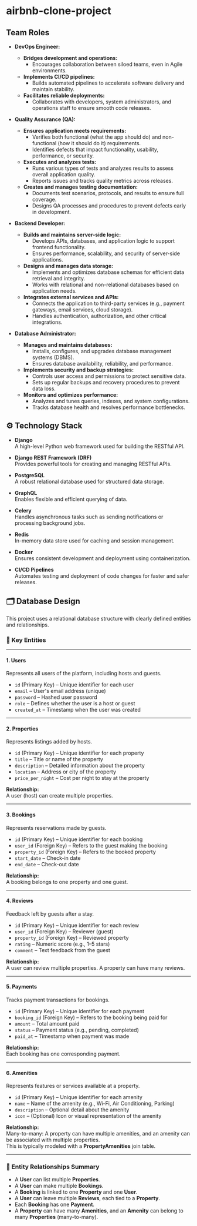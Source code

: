 # airbnb-clone-project

## Team Roles

- **DevOps Engineer:**

  - **Bridges development and operations:**
    - Encourages collaboration between siloed teams, even in Agile environments.
  - **Implements CI/CD pipelines:**
    - Builds automated pipelines to accelerate software delivery and maintain stability.
  - **Facilitates reliable deployments:**
    - Collaborates with developers, system administrators, and operations staff to ensure smooth code releases.

- **Quality Assurance (QA):**

  - **Ensures application meets requirements:**
    - Verifies both functional (what the app should do) and non-functional (how it should do it) requirements.
    - Identifies defects that impact functionality, usability, performance, or security.
  - **Executes and analyzes tests:**
    - Runs various types of tests and analyzes results to assess overall application quality.
    - Reports issues and tracks quality metrics across releases.
  - **Creates and manages testing documentation:**
    - Documents test scenarios, protocols, and results to ensure full coverage.
    - Designs QA processes and procedures to prevent defects early in development.

- **Backend Developer:**

  - **Builds and maintains server-side logic:**
    - Develops APIs, databases, and application logic to support frontend functionality.
    - Ensures performance, scalability, and security of server-side applications.
  - **Designs and manages data storage:**
    - Implements and optimizes database schemas for efficient data retrieval and integrity.
    - Works with relational and non-relational databases based on application needs.
  - **Integrates external services and APIs:**
    - Connects the application to third-party services (e.g., payment gateways, email services, cloud storage).
    - Handles authentication, authorization, and other critical integrations.

- **Database Administrator:**
  - **Manages and maintains databases:**
    - Installs, configures, and upgrades database management systems (DBMS).
    - Ensures database availability, reliability, and performance.
  - **Implements security and backup strategies:**
    - Controls user access and permissions to protect sensitive data.
    - Sets up regular backups and recovery procedures to prevent data loss.
  - **Monitors and optimizes performance:**
    - Analyzes and tunes queries, indexes, and system configurations.
    - Tracks database health and resolves performance bottlenecks.

## ⚙️ Technology Stack

- **Django**  
  A high-level Python web framework used for building the RESTful API.

- **Django REST Framework (DRF)**  
  Provides powerful tools for creating and managing RESTful APIs.

- **PostgreSQL**  
  A robust relational database used for structured data storage.

- **GraphQL**  
  Enables flexible and efficient querying of data.

- **Celery**  
  Handles asynchronous tasks such as sending notifications or processing background jobs.

- **Redis**  
  In-memory data store used for caching and session management.

- **Docker**  
  Ensures consistent development and deployment using containerization.

- **CI/CD Pipelines**  
  Automates testing and deployment of code changes for faster and safer releases.

## 🗂️ Database Design

This project uses a relational database structure with clearly defined entities and relationships.

### 🔑 Key Entities

---

#### **1. Users**

Represents all users of the platform, including hosts and guests.

- `id` (Primary Key) – Unique identifier for each user
- `email` – User's email address (unique)
- `password` – Hashed user password
- `role` – Defines whether the user is a host or guest
- `created_at` – Timestamp when the user was created

---

#### **2. Properties**

Represents listings added by hosts.

- `id` (Primary Key) – Unique identifier for each property
- `title` – Title or name of the property
- `description` – Detailed information about the property
- `location` – Address or city of the property
- `price_per_night` – Cost per night to stay at the property

**Relationship:**  
A user (host) can create multiple properties.

---

#### **3. Bookings**

Represents reservations made by guests.

- `id` (Primary Key) – Unique identifier for each booking
- `user_id` (Foreign Key) – Refers to the guest making the booking
- `property_id` (Foreign Key) – Refers to the booked property
- `start_date` – Check-in date
- `end_date` – Check-out date

**Relationship:**  
A booking belongs to one property and one guest.

---

#### **4. Reviews**

Feedback left by guests after a stay.

- `id` (Primary Key) – Unique identifier for each review
- `user_id` (Foreign Key) – Reviewer (guest)
- `property_id` (Foreign Key) – Reviewed property
- `rating` – Numeric score (e.g., 1–5 stars)
- `comment` – Text feedback from the guest

**Relationship:**  
A user can review multiple properties. A property can have many reviews.

---

#### **5. Payments**

Tracks payment transactions for bookings.

- `id` (Primary Key) – Unique identifier for each payment
- `booking_id` (Foreign Key) – Refers to the booking being paid for
- `amount` – Total amount paid
- `status` – Payment status (e.g., pending, completed)
- `paid_at` – Timestamp when payment was made

**Relationship:**  
Each booking has one corresponding payment.

---

#### **6. Amenities**

Represents features or services available at a property.

- `id` (Primary Key) – Unique identifier for each amenity
- `name` – Name of the amenity (e.g., Wi-Fi, Air Conditioning, Parking)
- `description` – Optional detail about the amenity
- `icon` – (Optional) Icon or visual representation of the amenity

**Relationship:**  
Many-to-many: A property can have multiple amenities, and an amenity can be associated with multiple properties.  
This is typically modeled with a **PropertyAmenities** join table.

---

### 🔗 Entity Relationships Summary

- A **User** can list multiple **Properties**.
- A **User** can make multiple **Bookings**.
- A **Booking** is linked to one **Property** and one **User**.
- A **User** can leave multiple **Reviews**, each tied to a **Property**.
- Each **Booking** has one **Payment**.
- A **Property** can have many **Amenities**, and an **Amenity** can belong to many **Properties** (many-to-many).

